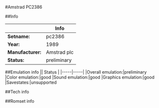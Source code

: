 #Amstrad PC2386

##Info

||Info|
|-----|-----|
|**Setname:**|pc2386
|**Year:**|1989
|**Manufacturer:**|Amstrad plc
|**Status:**|preliminary

##Emulation info
|| Status |
|-----|-----|
|Overall emulation:|preliminary
|Color emulation:|good
|Sound emulation:|good
|Graphics emulation:|good
|Savestates:|unsupported

##Tech info

##Romset info

<!--- START OF EDITED COMMENT DO NOT TOUCH TEXT ABOVE-->
